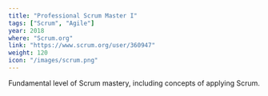 ```yaml
---
title: "Professional Scrum Master I"
tags: ["Scrum", "Agile"]
year: 2018
where: "Scrum.org"
link: "https://www.scrum.org/user/360947"
weight: 120
icon: "/images/scrum.png"
---
```

Fundamental level of Scrum mastery, including concepts of applying Scrum.